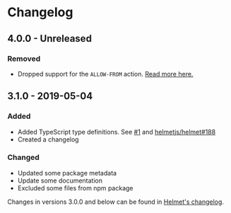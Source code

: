 # Changelog

## 4.0.0 - Unreleased

### Removed

- Dropped support for the `ALLOW-FROM` action. [Read more here.](https://github.com/helmetjs/helmet/wiki/How-to-use-X%E2%80%93Frame%E2%80%93Options's-%60ALLOW%E2%80%93FROM%60-directive)

## 3.1.0 - 2019-05-04

### Added

- Added TypeScript type definitions. See [#1](https://github.com/helmetjs/frameguard/pull/16) and [helmetjs/helmet#188](https://github.com/helmetjs/helmet/issues/188)
- Created a changelog

### Changed

- Updated some package metadata
- Update some documentation
- Excluded some files from npm package

Changes in versions 3.0.0 and below can be found in [Helmet's changelog](https://github.com/helmetjs/helmet/blob/master/CHANGELOG.md).
